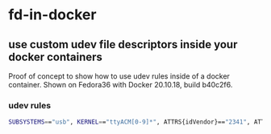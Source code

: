 # fd-in-docker

## use custom udev file descriptors inside your docker containers

Proof of concept to show how to use udev rules inside of a docker container.
Shown on Fedora36 with Docker 20.10.18, build b40c2f6.

### udev rules

```sh
SUBSYSTEMS=="usb", KERNEL=="ttyACM[0-9]*", ATTRS{idVendor}=="2341", ATTRS{idProduct}=="804e", SYMLINK+="arduino123", MODE:="0666", GROUP="dialout"
```
